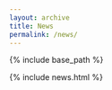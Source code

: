 ```yaml
---
layout: archive
title: News
permalink: /news/
---
```


{% include base_path %}

{% include news.html %}
